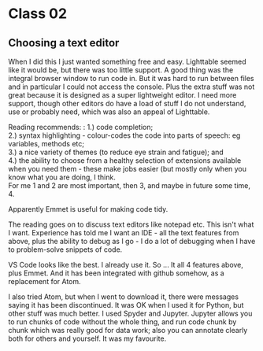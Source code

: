 # Class 02

## Choosing a text editor    

When I did this I just wanted something free and easy. Lighttable seemed like it would be, but there was too little support. A good thing was the integral browser window to run code in. But it was hard to run between files and in particular I could not access the console. Plus the extra stuff was not great because it is designed as a super lightweight editor. I need more support, though other editors do have a load of stuff I do not understand, use or probably need, which was also an appeal of Lighttable.

Reading recommends: : 
1.) code completion;   
2.) syntax highlighting - colour-codes the code into parts of speech: eg variables, methods etc;   
3.) a nice variety of themes (to reduce eye strain and fatigue); and    
4.) the ability to choose from a healthy selection of extensions available when you need them - these make jobs easier (but mostly only when you know what you are doing, I think.      
For me 1 and 2 are most important, then 3, and maybe in future some time, 4.

Apparently Emmet is useful for making code tidy. 

The reading goes on to discuss text editors like notepad etc. This isn't what I want. Experience has told me I want an IDE - all the text features from above, plus the ability to debug as I go - I do a lot of debugging when I have to problem-solve snippets of code.

VS Code looks like the best. I already use it. So ...
It all 4 features above, plus Emmet. And it has been integrated with github somehow, as a replacement for Atom.

I also tried Atom, but when I went to download it, there were messages saying it has been discontinued. It was OK when I used it for Python, but other stuff was much better. I used Spyder and Jupyter. Jupyter allows you to run chunks of code without the whole thing, and run code chunk by chunk which was really good for data work; also you can annotate clearly both for others and yourself. It was my favourite.
